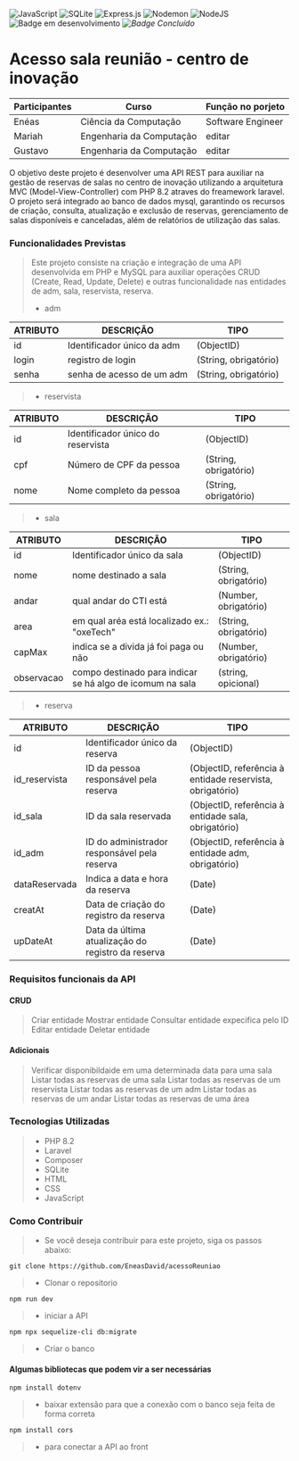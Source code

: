 ![JavaScript](https://img.shields.io/badge/javascript-%23323330.svg?style=for-the-badge&logo=javascript&logoColor=%23F7DF1E)
![SQLite](https://img.shields.io/badge/sqlite-%2307405e.svg?style=for-the-badge&logo=sqlite&logoColor=white)
![Express.js](https://img.shields.io/badge/express.js-%23404d59.svg?style=for-the-badge&logo=express&logoColor=%2361DAFB)
![Nodemon](https://img.shields.io/badge/NODEMON-%23323330.svg?style=for-the-badge&logo=nodemon&logoColor=%BBDEAD)
![NodeJS](https://img.shields.io/badge/node.js-6DA55F?style=for-the-badge&logo=node.js&logoColor=white)
![Badge em desenvolvimento](https://img.shields.io/static/v1?label=STATUS&message=EM%20DESENVOLVIMENTO&color=YELLOW&style=for-the-badge)
*![Badge Concluído](https://img.shields.io/static/v1?label=STATUS&message=CONCLUÍDO&color=GREEN&style=for-the-badge)*

# Acesso sala reunião - centro de inovação
 
|Participantes|Curso|Função no porjeto|
| -------| --------------------- | --------- |
|Enéas |  Ciência da Computação | Software Engineer |
|Mariah |  Engenharia da Computação | editar |
|Gustavo |  Engenharia da Computação | editar |

O objetivo deste projeto é desenvolver uma API REST para auxiliar na gestão de reservas de salas no centro de inovação utilizando a arquitetura MVC (Model-View-Controller) com PHP 8.2 atraves do freamework laravel. O projeto será integrado ao banco de dados mysql, garantindo os recursos de criação, consulta, atualização e exclusão de reservas, gerenciamento de salas disponíveis e canceladas, além de relatórios de utilização das salas.

### Funcionalidades Previstas
> Este projeto consiste na criação e integração de uma API desenvolvida em PHP e MySQL para auxiliar operações CRUD (Create, Read, Update, Delete) e outras funcionalidade nas entidades de adm, sala, reservista, reserva.
> - adm

|ATRIBUTO|DESCRIÇÃO|TIPO|
| -------| --------------------- | --------- |
|id |  Identificador único da adm | (ObjectID) |
|login | registro de login | (String, obrigatório) |
|senha | senha de acesso de um adm | (String, obrigatório) |

> - reservista

|ATRIBUTO|DESCRIÇÃO|TIPO|
| -------| --------------------- | --------- |
|id |  Identificador único do reservista | (ObjectID) |
|cpf | Número de CPF da pessoa | (String, obrigatório) |
|nome |  Nome completo da pessoa | (String, obrigatório) |

> - sala

|ATRIBUTO|DESCRIÇÃO|TIPO|
| -------| --------------------- | --------- |
|id | Identificador único da sala | (ObjectID) |
|nome | nome destinado a sala | (String, obrigatório)|
|andar | qual andar do CTI está | (Number, obrigatório) |
|area | em qual aréa está localizado ex.: "oxeTech" | (String, obrigatório) |
|capMax | indica se a divida já foi paga ou não | (Number, obrigatório) |
|observacao | compo destinado para indicar se há algo de icomum na sala | (string, opicional) |

> - reserva

|ATRIBUTO|DESCRIÇÃO|TIPO|
| -------| --------------------- | --------- |
|id |Identificador único da reserva	| (ObjectID) |
|id_reservista | ID da pessoa responsável pela reserva | (ObjectID, referência à entidade reservista, obrigatório) |
|id_sala | ID da sala reservada | (ObjectID, referência à entidade sala, obrigatório) |
|id_adm | ID do administrador responsável pela reserva | (ObjectID, referência à entidade adm, obrigatório) |
|dataReservada | Indica a data e hora da reserva | (Date) |
|creatAt | Data de criação do registro da reserva | (Date) |
|upDateAt | Data da última atualização do registro da reserva | (Date) |

### Requisitos funcionais da API
#### CRUD
> Criar entidade
> Mostrar entidade
> Consultar entidade expecifica pelo ID
> Editar entidade
> Deletar entidade
#### Adicionais
> Verificar disponibildaide em uma determinada data para uma sala
> Listar todas as reservas de uma sala
> Listar todas as reservas de um reservista
> Listar todas as reservas de um adm
> Listar todas as reservas de um andar
> Listar todas as reservas de uma área


### Tecnologias Utilizadas
> - PHP 8.2
> - Laravel
> - Composer 
> - SQLite
> - HTML
> - CSS
> - JavaScript

### Como Contribuir
> - Se você deseja contribuir para este projeto, siga os passos abaixo:

```
git clone https://github.com/EneasDavid/acessoReuniao
```
> - Clonar o repositorio

```
npm run dev
```
> - iniciar a API

```
npm npx sequelize-cli db:migrate 
```
> - Criar o banco

#### Algumas bibliotecas que podem vir a ser necessárias

```
npm install dotenv
```
> - baixar extensão para que a conexão com o banco seja feita de forma correta

```
npm install cors
```
> - para conectar a API ao front